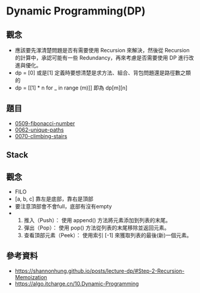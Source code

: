 # Dynamic Programming(DP)
## 觀念
- 應該要先潈清楚問題是否有需要使用 Recursion 來解決，然後從 Recursion 的計算中，承認可能有一些 Redundancy，再來考慮是否需要使用 DP 進行改進與優化。
- dp = [0] 或是[1] 定義時要想清楚是求方法、組合、背包問題還是路徑數之類的
- dp = [[1] * n for _ in range (m)]] 即為 dp[m][n]
## 題目
- [0509-fibonacci-number](https://github.com/Melaniecode/Leetcode_Practice/tree/main/0509-fibonacci-number) 
- [0062-unique-paths](https://github.com/Melaniecode/Leetcode_Practice/tree/main/0062-unique-paths)
- [0070-climbing-stairs](https://github.com/Melaniecode/Leetcode_Practice/tree/main/0070-climbing-stairs)

## Stack
## 觀念
- FILO
- [a, b, c] 靠左是底部，靠右是頂部
- 要注意頂部會不會full，底部有沒有empty
- 
  1. 推入（Push）： 使用 append() 方法將元素添加到列表的末尾。
  2. 彈出（Pop）： 使用 pop() 方法從列表的末尾移除並返回元素。
  3. 查看頂部元素（Peek）： 使用索引 [-1] 來獲取列表的最後(新)一個元素。
## 參考資料
- https://shannonhung.github.io/posts/lecture-dp/#Step-2-Recursion-Memoization
- https://algo.itcharge.cn/10.Dynamic-Programming
